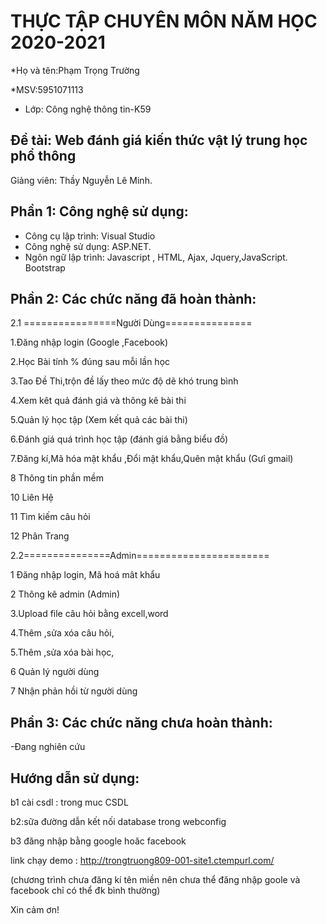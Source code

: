 # THỰC TẬP CHUYÊN MÔN NĂM HỌC 2020-2021
*Họ và tên:Phạm Trọng Trường

*MSV:5951071113     
* Lớp: Công nghệ thông tin-K59

## Đề tài: Web đánh giá kiến thức vật lý trung học phổ thông
Giảng viên: Thầy Nguyễn Lê Minh. 

## Phần 1: Công nghệ sử dụng:
-	Công cụ lập trình: Visual Studio
-	Công nghệ sử dụng: ASP.NET.
-	Ngôn ngữ lập trình:  Javascript , HTML, Ajax, Jquery,JavaScript. Bootstrap

## Phần 2: Các chức năng đã hoàn thành:
2.1 ================Người Dùng===============

1.Đăng nhập login (Google ,Facebook) 

2.Học Bài tính % đúng sau mỗi lần học

3.Tao Đề Thi,trộn đề lấy theo mức độ dẽ khó trung bình 

4.Xem kêt quả đánh giá và thông kê bài thi

5.Quản lý học tập (Xem kết quả các bài thi)

6.Đánh giá quá trình học tập (đánh giá bằng biểu đồ)

7.Đăng kí,Mã hóa mật khẩu ,Đổi mật khẩu,Quên mật khẩu (Gưỉ gmail)  

8 Thông tin phần mềm

10 Liên Hệ

11 Tìm kiếm câu hỏi

12 Phân Trang 

2.2===============Admin=======================

1 Đăng nhập login, Mã hoá mât khẩu

2 Thông kê admin (Admin)

3.Upload file câu hỏi bằng excell,word 

4.Thêm ,sửa xóa câu hỏi,

5.Thêm ,sửa xóa bài học,

6 Quản lý người dùng 

7 Nhận phản hồi từ người dùng 

## Phần 3: Các chức năng chưa hoàn thành:

-Đang nghiên cứu 

## Hướng dẫn sử dụng:
b1 cài csdl : trong muc CSDL

b2:sữa đường dẫn kết nối database trong webconfig

b3 đăng nhập bằng google hoăc facebook 

link chạy demo : http://trongtruong809-001-site1.ctempurl.com/ 

(chương trình chưa đăng kí tên miền nên chưa thể đăng nhập goole và facebook
chỉ có thể đk bình thường)

Xin cảm ơn!

